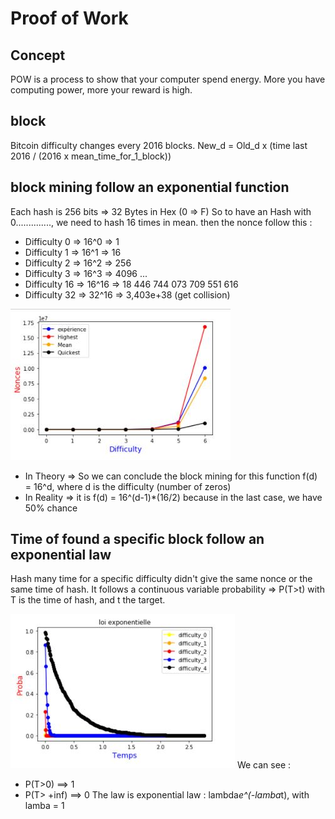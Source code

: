 # Proof of Work
## Concept
 POW is a process to show that your computer spend energy.
 More you have computing power, more your reward is high.


## block
 Bitcoin difficulty changes every 2016 blocks.
 New_d = Old_d x (time last 2016 / (2016 x mean_time_for_1_block))


## block mining follow an exponential function
 Each hash is 256 bits => 32 Bytes in Hex (0 => F)
 So to have an Hash with 0.............., we need to hash 16 times in mean.
 then the nonce follow this :
- Difficulty 0 => 16^0 => 1
- Difficulty 1 => 16^1 => 16
- Difficulty 2 => 16^2 => 256
- Difficulty 3 => 16^3 => 4096 ...
- Difficulty 16 => 16^16 => 18 446 744 073 709 551 616
- Difficulty 32 => 32^16 => 3,403e+38 (get collision)

![f_expo](https://github.com/redek-zelton/Cryptofinance/blob/main/Proof%20of%20Work%20Mining/f_expo.JPG)
* In Theory => So we can conclude the block mining for this function f(d) = 16^d, where d is the difficulty (number of zeros)
* In Reality => it is f(d) = 16^(d-1)*(16/2) because in the last case, we have 50% chance


## Time of found a specific block follow an exponential law
 Hash many time for a specific difficulty didn't give the same nonce or the same time of hash.
 It follows a continuous variable probability => P(T>t) with T is the time of hash, and t the target.
 
 ![l_expo](https://github.com/redek-zelton/Cryptofinance/blob/main/Proof%20of%20Work%20Mining/l_expo.JPG)
 We can see : 
 - P(T>0) ==> 1
 - P(T> +inf) ==> 0
 The law is exponential law : lambda*e^(-lamba*t), with lamba = 1
 
 





